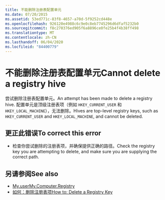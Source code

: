 ```yaml
---
title: 不能删除注册表配置单元
ms.date: 07/20/2015
ms.assetid: 53ed771c-83f8-4657-a70d-5f9252cd448e
ms.openlocfilehash: 926120e4988c6c9e0c8eb7745296d6dfaf5232b0
ms.sourcegitcommit: f8c270376ed905f6a8896ce0fe25b4f4b38ff498
ms.translationtype: MT
ms.contentlocale: zh-CN
ms.lasthandoff: 06/04/2020
ms.locfileid: "84400779"
---
```

# <a name="cannot-delete-a-registry-hive"></a><span data-ttu-id="8b496-102">不能删除注册表配置单元</span><span class="sxs-lookup"><span data-stu-id="8b496-102">Cannot delete a registry hive</span></span>
<span data-ttu-id="8b496-103">尝试删除注册表配置单元。</span><span class="sxs-lookup"><span data-stu-id="8b496-103">An attempt has been made to delete a registry hive.</span></span> <span data-ttu-id="8b496-104">配置单元是顶级注册表项（例如 `HKEY_CURRENT_USER` 和 `HKEY_LOCAL_MACHINE`），无法删除。</span><span class="sxs-lookup"><span data-stu-id="8b496-104">Hives are top-level registry keys, such as `HKEY_CURRENT_USER` and `HKEY_LOCAL_MACHINE`, and cannot be deleted.</span></span>  
  
## <a name="to-correct-this-error"></a><span data-ttu-id="8b496-105">更正此错误</span><span class="sxs-lookup"><span data-stu-id="8b496-105">To correct this error</span></span>  
  
- <span data-ttu-id="8b496-106">检查你尝试删除的注册表项，并确保提供正确的路径。</span><span class="sxs-lookup"><span data-stu-id="8b496-106">Check the registry key you are attempting to delete, and make sure you are supplying the correct path.</span></span>  
  
## <a name="see-also"></a><span data-ttu-id="8b496-107">另请参阅</span><span class="sxs-lookup"><span data-stu-id="8b496-107">See also</span></span>

- [<span data-ttu-id="8b496-108">My.user</span><span class="sxs-lookup"><span data-stu-id="8b496-108">My.Computer.Registry</span></span>](xref:Microsoft.VisualBasic.MyServices.RegistryProxy)
- [<span data-ttu-id="8b496-109">如何：删除注册表项</span><span class="sxs-lookup"><span data-stu-id="8b496-109">How to: Delete a Registry Key</span></span>](../developing-apps/programming/computer-resources/how-to-delete-a-registry-key.md)
